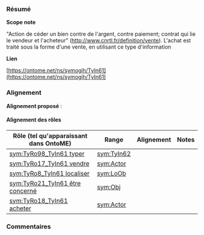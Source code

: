 ### Résumé

**Scope note**

"Action de céder un bien contre de l'argent, contre paiement; contrat qui lie le vendeur et l'acheteur" (http://www.cnrtl.fr/definition/vente).	L'achat est traité sous la forme d'une vente, en utilisant ce type d'information

**Lien**

[https://ontome.net/ns/symogih/TyIn61](https://ontome.net/ns/symogih/TyIn61)

### Alignement

**Alignement proposé** :

#### Alignement des rôles

| Rôle (tel qu'apparaissant dans OntoME) | Range | Alignement | Notes |
| ----- | ----- | ----- | ----- |
| [sym:TyRo98_TyIn61 typer](https://ontome.net/ns/symogih/TyRo98_TyIn61) | [sym:TyIn62](https://ontome.net/ns/symogih/TyIn62) |   |   |
| [sym:TyRo17_TyIn61 vendre](https://ontome.net/ns/symogih/TyRo17_TyIn61) | [sym:Actor](https://ontome.net/ns/symogih/Actor) |   |   |
| [sym:TyRo8_TyIn61 localiser](https://ontome.net/ns/symogih/TyRo8_TyIn61) | [sym:LoOb](https://ontome.net/ns/symogih/LoOb) |   |   |
| [sym:TyRo21_TyIn61 être concerné](https://ontome.net/ns/symogih/TyRo21_TyIn61) | [sym:Obj](https://ontome.net/ns/symogih/Obj) |   |   |
| [sym:TyRo18_TyIn61 acheter](https://ontome.net/ns/symogih/TyRo18_TyIn61) | [sym:Actor](https://ontome.net/ns/symogih/Actor) |   |   |

### Commentaires
